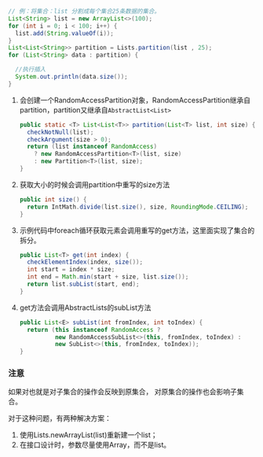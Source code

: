 ```java
// 例：将集合：list 分割成每个集合25条数据的集合。
List<String> list = new ArrayList<>(100);
for (int i = 0; i < 100; i++) {
  list.add(String.valueOf(i));
}
List<List<String>> partition = Lists.partition(list , 25);
for (List<String> data : partition) {

  //执行插入
  System.out.println(data.size());
}
```

1. 会创建一个RandomAccessPartition对象，RandomAccessPartition继承自partition，partition又继承自`AbstractList<List>`

   ```java
   public static <T> List<List<T>> partition(List<T> list, int size) {
     checkNotNull(list);
     checkArgument(size > 0);
     return (list instanceof RandomAccess)
       ? new RandomAccessPartition<T>(list, size)
       : new Partition<T>(list, size);
   }
   ```

2. 获取大小的时候会调用partition中重写的size方法

   ```java
   public int size() {
     return IntMath.divide(list.size(), size, RoundingMode.CEILING);
   }
   ```

3. 示例代码中foreach循环获取元素会调用重写的get方法，这里面实现了集合的拆分。

   ```java
   public List<T> get(int index) {
     checkElementIndex(index, size());
     int start = index * size;
     int end = Math.min(start + size, list.size());
     return list.subList(start, end);
   }
   ```

4. get方法会调用AbstractLists的subList方法

   ```java
   public List<E> subList(int fromIndex, int toIndex) {
     return (this instanceof RandomAccess ?
             new RandomAccessSubList<>(this, fromIndex, toIndex) :
             new SubList<>(this, fromIndex, toIndex));
   }
   ```



### 注意

如果对也就是对子集合的操作会反映到原集合， 对原集合的操作也会影响子集合。

对于这种问题，有两种解决方案：

1. 使用Lists.newArrayList(list)重新建一个list；
2. 在接口设计时，参数尽量使用Array，而不是list。